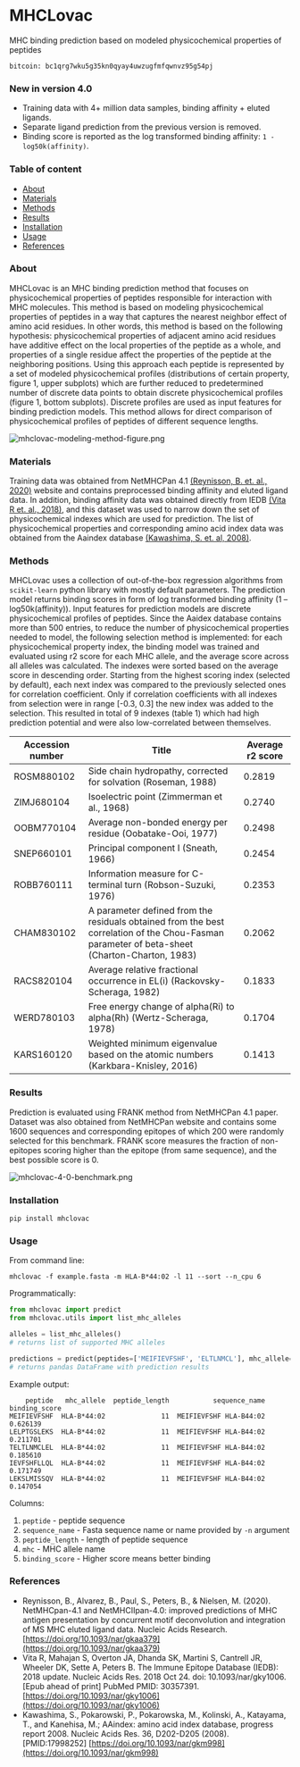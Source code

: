 # MHCLovac

MHC binding prediction based on modeled physicochemical properties of peptides

`bitcoin: bc1qrg7wku5g35kn0qyay4uwzugfmfqwnvz95g54pj`

### New in version 4.0
* Training data with 4+ million data samples, binding affinity + eluted ligands.
* Separate ligand prediction from the previous version is removed.
* Binding score is reported as the log transformed binding affinity: `1 - log50k(affinity)`.

### Table of content
* [About](#about)
* [Materials](#materials)
* [Methods](#methods)
* [Results](#results)
* [Installation](#installation)
* [Usage](#usage)
* [References](#references)

### About
MHCLovac is an MHC binding prediction method that focuses on physicochemical properties of peptides responsible for interaction with MHC molecules.
This method is based on modeling physicochemical properties of peptides in a way that captures the nearest neighbor effect of amino acid residues. 
In other words, this method is based on the following hypothesis: physicochemical properties of adjacent amino acid residues have additive effect on the local properties of the peptide as a whole, and properties of a single residue affect the properties of the peptide at the neighboring positions.
Using this approach each peptide is represented by a set of modeled physicochemical profiles (distributions of certain property, figure 1, upper subplots) which are further reduced to predetermined number of discrete data points to obtain discrete physicochemical profiles (figure 1, bottom subplots). 
Discrete profiles are used as input features for binding prediction models.
This method allows for direct comparison of physicochemical profiles of peptides of different sequence lengths. 

![mhclovac-modeling-method-figure.png](https://raw.githubusercontent.com/stefs304/mhclovac/master/research/figures/mhclovac-modeling-figure.png)

### Materials
Training data was obtained from NetMHCPan 4.1 [(Reynisson, B. et. al., 2020)](https://doi.org/10.1093/nar/gkaa379) website and contains preprocessed binding affinity and eluted ligand data.
In addition, binding affinity data was obtained directly from IEDB [(Vita R et. al., 2018)](https://doi.org/10.1093/nar/gky1006), and this dataset was used to narrow down the set of physicochemical indexes which are used for prediction. 
The list of physicochemical properties and corresponding amino acid index data was obtained from the Aaindex database [(Kawashima, S. et. al, 2008)](https://doi.org/10.1093/nar/gkm998). 

### Methods
MHCLovac uses a collection of out-of-the-box regression algorithms from `scikit-learn` python library with mostly default parameters.
The prediction model returns binding scores in form of log transformed binding affinity (1 – log50k(affinity)). 
Input features for prediction models are discrete physicochemical profiles of peptides. 
Since the Aaidex database contains more than 500 entries, to reduce the number of physicochemical properties needed to model, the following selection method is implemented: 
for each physicochemical property index, the binding model was trained and evaluated using r2 score for each MHC allele, and the average score across all alleles was calculated. 
The indexes were sorted based on the average score in descending order. 
Starting from the highest scoring index (selected by default), each next index was compared to the previously selected ones for correlation coefficient. 
Only if correlation coefficients with all indexes from selection were in range [-0.3, 0.3] the new index was added to the selection. 
This resulted in total of 9 indexes (table 1) which had high prediction potential and were also low-correlated between themselves. 

| Accession number  | Title | Average r2 score |
| ------------- | ------------- | ------------ |
| ROSM880102  | Side chain hydropathy, corrected for solvation (Roseman, 1988)  | 0.2819 |
| ZIMJ680104  | Isoelectric point (Zimmerman et al., 1968)  | 0.2740 |
| OOBM770104  | Average non-bonded energy per residue (Oobatake-Ooi, 1977)  | 0.2498 |
| SNEP660101  | Principal component I (Sneath, 1966)  | 0.2454 |
| ROBB760111  | Information measure for C-terminal turn (Robson-Suzuki, 1976)  | 0.2353 |
| CHAM830102  | A parameter defined from the residuals obtained from the best correlation of the Chou-Fasman parameter of beta-sheet (Charton-Charton, 1983)  | 0.2062 |
| RACS820104  | Average relative fractional occurrence in EL(i) (Rackovsky-Scheraga, 1982)  | 0.1833 |
| WERD780103  | Free energy change of alpha(Ri) to alpha(Rh) (Wertz-Scheraga, 1978)  | 0.1704 |
| KARS160120  | Weighted minimum eigenvalue based on the atomic numbers (Karkbara-Knisley, 2016) | 0.1413 |

### Results
Prediction is evaluated using FRANK method from NetMHCPan 4.1 paper. 
Dataset was also obtained from NetMHCPan website and contains some 1600 sequences and corresponding epitopes of which 200 were randomly selected for this benchmark. 
FRANK score measures the fraction of non-epitopes scoring higher than the epitope (from same sequence), and the best possible score is 0.

![mhclovac-4-0-benchmark.png](https://raw.githubusercontent.com/stefs304/mhclovac/master/research/figures/mhclovac-benchmark.png)

### Installation
```
pip install mhclovac
```

### Usage
From command line:
```
mhclovac -f example.fasta -m HLA-B*44:02 -l 11 --sort --n_cpu 6
```

Programmatically:
```python
from mhclovac import predict
from mhclovac.utils import list_mhc_alleles

alleles = list_mhc_alleles()
# returns list of supported MHC alleles

predictions = predict(peptides=['MEIFIEVFSHF', 'ELTLNMCL'], mhc_allele='HLA-B*44:02', sort=True, n_cpu=6)
# returns pandas DataFrame with prediction results

```

Example output:
```
    peptide   mhc_allele  peptide_length           sequence_name  binding_score
MEIFIEVFSHF  HLA-B*44:02              11  MEIFIEVFSHF HLA-B44:02       0.626139
LELPTGSLEKS  HLA-B*44:02              11  MEIFIEVFSHF HLA-B44:02       0.211701
TELTLNMCLEL  HLA-B*44:02              11  MEIFIEVFSHF HLA-B44:02       0.185610
IEVFSHFLLQL  HLA-B*44:02              11  MEIFIEVFSHF HLA-B44:02       0.171749
LEKSLMISSQV  HLA-B*44:02              11  MEIFIEVFSHF HLA-B44:02       0.147054

```

Columns:
1. `peptide` - peptide sequence
2. `sequence_name` - Fasta sequence name or name provided by `-n` argument
3. `peptide_length` - length of peptide sequence
4. `mhc` - MHC allele name
5. `binding_score` - Higher score means better binding

### References
* Reynisson, B., Alvarez, B., Paul, S., Peters, B., & Nielsen, M. (2020). NetMHCpan-4.1 and NetMHCIIpan-4.0: improved predictions of MHC antigen presentation by concurrent motif deconvolution and integration of MS MHC eluted ligand data. Nucleic Acids Research. [https://doi.org/10.1093/nar/gkaa379](https://doi.org/10.1093/nar/gkaa379)
* Vita R, Mahajan S, Overton JA, Dhanda SK, Martini S, Cantrell JR, Wheeler DK, Sette A, Peters B. The Immune Epitope Database (IEDB): 2018 update. Nucleic Acids Res. 2018 Oct 24. doi: 10.1093/nar/gky1006. [Epub ahead of print] PubMed PMID: 30357391. [https://doi.org/10.1093/nar/gky1006](https://doi.org/10.1093/nar/gky1006)
* Kawashima, S., Pokarowski, P., Pokarowska, M., Kolinski, A., Katayama, T., and Kanehisa, M.; AAindex: amino acid index database, progress report 2008. Nucleic Acids Res. 36, D202-D205 (2008). [PMID:17998252] [https://doi.org/10.1093/nar/gkm998](https://doi.org/10.1093/nar/gkm998)

